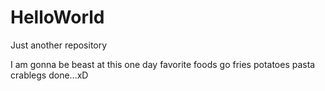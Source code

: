 # HelloWorld
Just another repository


I am gonna be beast at this one day
favorite foods go
fries
potatoes
pasta 
crablegs
done...xD
